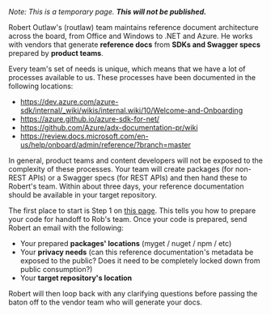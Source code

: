 *Note: This is a temporary page.  **This will not be published.***

Robert Outlaw's (routlaw) team maintains reference document architecture across the board, from Office and Windows to .NET and Azure.  He works with vendors that generate **reference docs** from **SDKs and Swagger specs** prepared by **product teams**.

Every team's set of needs is unique, which means that we have a lot of processes available to us. These processes have been documented in the following locations:

 - https://dev.azure.com/azure-sdk/internal/_wiki/wikis/internal.wiki/10/Welcome-and-Onboarding
 - https://azure.github.io/azure-sdk-for-net/
 - https://github.com/Azure/adx-documentation-pr/wiki
 - https://review.docs.microsoft.com/en-us/help/onboard/admin/reference/?branch=master

In general, product teams and content developers will not be exposed to the complexity of these processes. Your team will create packages (for non-REST APIs) or a Swagger specs (for REST APIs) and then hand these to Robert's team. Within about three days, your reference documentation should be available in your target repository.

The first place to start is Step 1 on [this page](https://review.docs.microsoft.com/en-us/help/onboard/admin/reference/dotnet/road-to-docs?branch=master). This tells you how to prepare your code for handoff to Rob's team. Once your code is prepared, send Robert an email with the following:

- Your prepared **packages' locations** (myget / nuget / npm / etc)
- Your **privacy needs** (can this reference documentation's metadata be exposed to the public? Does it need to be completely locked down from public consumption?)
- Your **target repository's location**

Robert will then loop back with any clarifying questions before passing the baton off to the vendor team who will generate your docs.